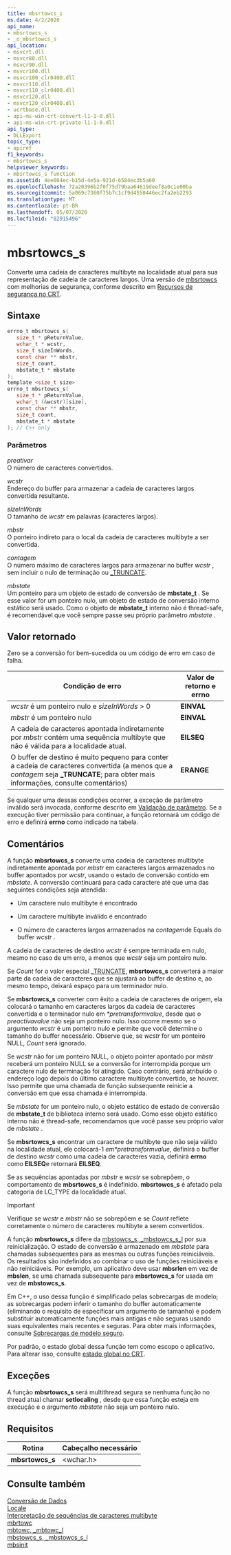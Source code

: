 ```yaml
---
title: mbsrtowcs_s
ms.date: 4/2/2020
api_name:
- mbsrtowcs_s
- _o_mbsrtowcs_s
api_location:
- msvcrt.dll
- msvcr80.dll
- msvcr90.dll
- msvcr100.dll
- msvcr100_clr0400.dll
- msvcr110.dll
- msvcr110_clr0400.dll
- msvcr120.dll
- msvcr120_clr0400.dll
- ucrtbase.dll
- api-ms-win-crt-convert-l1-1-0.dll
- api-ms-win-crt-private-l1-1-0.dll
api_type:
- DLLExport
topic_type:
- apiref
f1_keywords:
- mbsrtowcs_s
helpviewer_keywords:
- mbsrtowcs_s function
ms.assetid: 4ee084ec-b15d-4e5a-921d-6584ec3b5a60
ms.openlocfilehash: 72a20396b2f0f75d79baa64619deef8a0c1e00ba
ms.sourcegitcommit: 5a069c7360f75b7c1cf9d4550446ec2fa2eb2293
ms.translationtype: MT
ms.contentlocale: pt-BR
ms.lasthandoff: 05/07/2020
ms.locfileid: "82915496"
---
```

# <a name="mbsrtowcs_s"></a>mbsrtowcs_s

Converte uma cadeia de caracteres multibyte na localidade atual para sua representação de cadeia de caracteres largos. Uma versão de [mbsrtowcs](mbsrtowcs.md) com melhorias de segurança, conforme descrito em [Recursos de segurança no CRT](../../c-runtime-library/security-features-in-the-crt.md).

## <a name="syntax"></a>Sintaxe

```C
errno_t mbsrtowcs_s(
   size_t * pReturnValue,
   wchar_t * wcstr,
   size_t sizeInWords,
   const char ** mbstr,
   size_t count,
   mbstate_t * mbstate
);
template <size_t size>
errno_t mbsrtowcs_s(
   size_t * pReturnValue,
   wchar_t (&wcstr)[size],
   const char ** mbstr,
   size_t count,
   mbstate_t * mbstate
); // C++ only
```

### <a name="parameters"></a>Parâmetros

*preativar*<br/>
O número de caracteres convertidos.

*wcstr*<br/>
Endereço do buffer para armazenar a cadeia de caracteres largos convertida resultante.

*sizeInWords*<br/>
O tamanho de *wcstr* em palavras (caracteres largos).

*mbstr*<br/>
O ponteiro indireto para o local da cadeia de caracteres multibyte a ser convertida.

*contagem*<br/>
O número máximo de caracteres largos para armazenar no buffer *wcstr* , sem incluir o nulo de terminação ou [_TRUNCATE](../../c-runtime-library/truncate.md).

*mbstate*<br/>
Um ponteiro para um objeto de estado de conversão de **mbstate_t** . Se esse valor for um ponteiro nulo, um objeto de estado de conversão interno estático será usado. Como o objeto de **mbstate_t** interno não é thread-safe, é recomendável que você sempre passe seu próprio parâmetro *mbstate* .

## <a name="return-value"></a>Valor retornado

Zero se a conversão for bem-sucedida ou um código de erro em caso de falha.

|Condição de erro|Valor de retorno e **errno**|
|---------------------|------------------------------|
|*wcstr* é um ponteiro nulo e *sizeInWords* > 0|**EINVAL**|
|*mbstr* é um ponteiro nulo|**EINVAL**|
|A cadeia de caracteres apontada indiretamente por *mbstr* contém uma sequência multibyte que não é válida para a localidade atual.|**EILSEQ**|
|O buffer de destino é muito pequeno para conter a cadeia de caracteres convertida (a menos que a *contagem* seja **_TRUNCATE**; para obter mais informações, consulte comentários)|**ERANGE**|

Se qualquer uma dessas condições ocorrer, a exceção de parâmetro inválido será invocada, conforme descrito em [Validação de parâmetro](../../c-runtime-library/parameter-validation.md). Se a execução tiver permissão para continuar, a função retornará um código de erro e definirá **errno** como indicado na tabela.

## <a name="remarks"></a>Comentários

A função **mbsrtowcs_s** converte uma cadeia de caracteres multibyte indiretamente apontada por *mbstr* em caracteres largos armazenados no buffer apontados por *wcstr*, usando o estado de conversão contido em *mbstate*. A conversão continuará para cada caractere até que uma das seguintes condições seja atendida:

- Um caractere nulo multibyte é encontrado

- Um caractere multibyte inválido é encontrado

- O número de caracteres largos armazenados na *contagem*de Equals do buffer *wcstr* .

A cadeia de caracteres de destino *wcstr* é sempre terminada em nulo, mesmo no caso de um erro, a menos que *wcstr* seja um ponteiro nulo.

Se *Count* for o valor especial [_TRUNCATE](../../c-runtime-library/truncate.md), **mbsrtowcs_s** converterá a maior parte da cadeia de caracteres que se ajustará ao buffer de destino e, ao mesmo tempo, deixará espaço para um terminador nulo.

Se **mbsrtowcs_s** converter com êxito a cadeia de caracteres de origem, ela colocará o tamanho em caracteres largos da cadeia de caracteres convertida e o terminador nulo em *&#42;pretransformvalue*, desde que o *preactivavalue* não seja um ponteiro nulo. Isso ocorre mesmo se o argumento *wcstr* é um ponteiro nulo e permite que você determine o tamanho do buffer necessário. Observe que, se *wcstr* for um ponteiro NULL, *Count* será ignorado.

Se *wcstr* não for um ponteiro NULL, o objeto pointer apontado por *mbstr* receberá um ponteiro NULL se a conversão for interrompida porque um caractere nulo de terminação foi atingido. Caso contrário, será atribuído o endereço logo depois do último caractere multibyte convertido, se houver. Isso permite que uma chamada de função subsequente reinicie a conversão em que essa chamada é interrompida.

Se *mbstate* for um ponteiro nulo, o objeto estático de estado de conversão de **mbstate_t** de biblioteca interno será usado. Como esse objeto estático interno não é thread-safe, recomendamos que você passe seu próprio valor de *mbstate* .

Se **mbsrtowcs_s** encontrar um caractere de multibyte que não seja válido na localidade atual, ele colocará-1 *em&#42;pretransformvalue*, definirá o buffer de destino *wcstr* como uma cadeia de caracteres vazia, definirá **errno** como **EILSEQ**e retornará **EILSEQ**.

Se as sequências apontadas por *mbstr* e *wcstr* se sobrepõem, o comportamento de **mbsrtowcs_s** é indefinido. **mbsrtowcs_s** é afetado pela categoria de LC_TYPE da localidade atual.

> [!IMPORTANT]
> Verifique se *wcstr* e *mbstr* não se sobrepõem e se *Count* reflete corretamente o número de caracteres multibyte a serem convertidos.

A função **mbsrtowcs_s** difere da [mbstowcs_s, _mbstowcs_s_l](mbstowcs-s-mbstowcs-s-l.md) por sua reinicialização. O estado de conversão é armazenado em *mbstate* para chamadas subsequentes para as mesmas ou outras funções reiniciáveis. Os resultados são indefinidos ao combinar o uso de funções reiniciáveis e não reiniciáveis. Por exemplo, um aplicativo deve usar **mbsrlen** em vez de **mbslen**, se uma chamada subsequente para **mbsrtowcs_s** for usada em vez de **mbstowcs_s**.

Em C++, o uso dessa função é simplificado pelas sobrecargas de modelo; as sobrecargas podem inferir o tamanho do buffer automaticamente (eliminando o requisito de especificar um argumento de tamanho) e podem substituir automaticamente funções mais antigas e não seguras usando suas equivalentes mais recentes e seguras. Para obter mais informações, consulte [Sobrecargas de modelo seguro](../../c-runtime-library/secure-template-overloads.md).

Por padrão, o estado global dessa função tem como escopo o aplicativo. Para alterar isso, consulte [estado global no CRT](../global-state.md).

## <a name="exceptions"></a>Exceções

A função **mbsrtowcs_s** será multithread segura se nenhuma função no thread atual chamar **setlocaling** , desde que essa função esteja em execução e o argumento *mbstate* não seja um ponteiro nulo.

## <a name="requirements"></a>Requisitos

|Rotina|Cabeçalho necessário|
|-------------|---------------------|
|**mbsrtowcs_s**|\<wchar.h>|

## <a name="see-also"></a>Consulte também

[Conversão de Dados](../../c-runtime-library/data-conversion.md)<br/>
[Locale](../../c-runtime-library/locale.md)<br/>
[Interpretação de sequências de caracteres multibyte](../../c-runtime-library/interpretation-of-multibyte-character-sequences.md)<br/>
[mbrtowc](mbrtowc.md)<br/>
[mbtowc, _mbtowc_l](mbtowc-mbtowc-l.md)<br/>
[mbstowcs_s, _mbstowcs_s_l](mbstowcs-s-mbstowcs-s-l.md)<br/>
[mbsinit](mbsinit.md)<br/>
